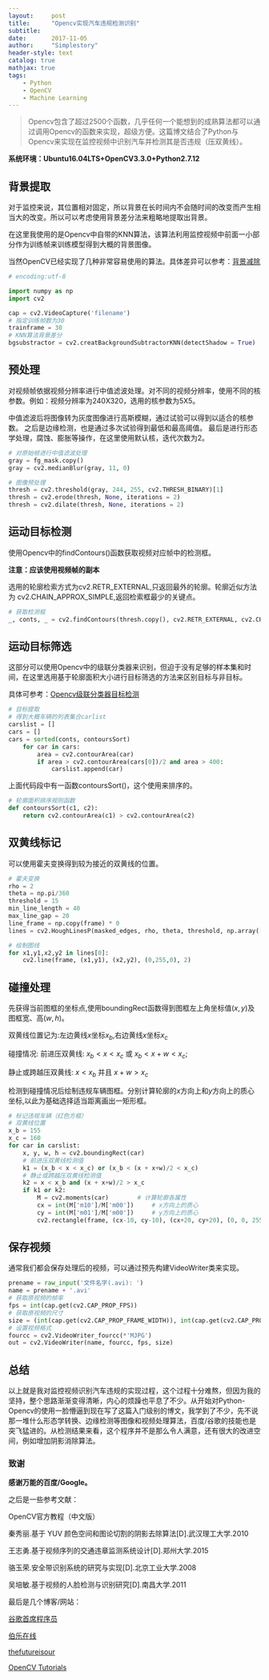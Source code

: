 ```yaml
---
layout:     post
title:      "Opencv实现汽车违规检测识别"
subtitle:   
date:       2017-11-05
author:     "Simplestory"
header-style: text
catalog: true
mathjax: true
tags:
    - Python
    - OpenCV
    - Machine Learning
---
```


>Opencv包含了超过2500个函数，几乎任何一个能想到的成熟算法都可以通过调用Opencv的函数来实现，超级方便。这篇博文结合了Python与Opencv来实现在监控视频中识别汽车并检测其是否违规（压双黄线）。

**系统环境：Ubuntu16.04LTS+OpenCV3.3.0+Python2.7.12**

## 背景提取

对于监控来说，其位置相对固定，所以背景在长时间内不会随时间的改变而产生相当大的改变。所以可以考虑使用背景差分法来粗略地提取出背景。

在这里我使用的是Opencv中自带的KNN算法，该算法利用监控视频中前面一小部分作为训练帧来训练模型得到大概的背景图像。

当然OpenCV已经实现了几种非常容易使用的算法。具体差异可以参考：[背景减除](http://www.jianshu.com/p/12533816eddf)

```python
# encoding:utf-8

import numpy as np
import cv2

cap = cv2.VideoCapture('filename')
# 指定训练帧数为30
trainframe = 30
# KNN算法背景差分
bgsubstractor = cv2.creatBackgroundSubtractorKNN(detectShadow = True)
```

## 预处理

对视频帧依据视频分辨率进行中值滤波处理。对不同的视频分辨率，使用不同的核参数。例如：视频分辨率为240X320，选用的核参数为5X5。

中值滤波后将图像转为灰度图像进行高斯模糊，通过试验可以得到以适合的核参数。
之后是边缘检测，也是通过多次试验得到最低和最高阈值。
最后是进行形态学处理，腐蚀、膨胀等操作，在这里使用默认核，迭代次数为2。

```python
# 对原始帧进行中值滤波处理
gray = fg_mask.copy()
gray = cv2.medianBlur(gray, 11, 0)

# 图像预处理
thresh = cv2.threshold(gray, 244, 255, cv2.THRESH_BINARY)[1]
thresh = cv2.erode(thresh, None, iterations = 2)
thresh = cv2.dilate(thresh, None, iterations = 2)
```

## 运动目标检测

使用Opencv中的findContours()函数获取视频对应帧中的检测框。

**注意：应该使用视频帧的副本**

选用的轮廓检索方式为cv2.RETR_EXTERNAL,只返回最外的轮廓。轮廓近似方法为 cv2.CHAIN_APPROX_SIMPLE,返回检索框最少的关键点。

```python
# 获取检测框
_, conts, _ = cv2.findContours(thresh.copy(), cv2.RETR_EXTERNAL, cv2.CHAIN_APPROX_SIMPLE)
```

## 运动目标筛选

这部分可以使用Opencv中的级联分类器来识别，但迫于没有足够的样本集和时间，在这里选用基于轮廓面积大小进行目标筛选的方法来区别目标与非目标。

具体可参考：[Opencv级联分类器目标检测](http://blog.csdn.net/u012507022/article/details/53981399)

```python
# 目标提取
# 得到大概车辆的列表集合carlist
carslist = []
cars = []
cars = sorted(conts, contoursSort)
    for car in cars:
        area = cv2.contourArea(car)
        if area > cv2.contourArea(cars[0])/2 and area > 400:
            carslist.append(car)
```

上面代码段中有一函数contoursSort()，这个使用来排序的。

```python
# 轮廓面积排序规则函数
def contoursSort(c1, c2):
    return cv2.contourArea(c1) > cv2.contourArea(c2)
```

## 双黄线标记

可以使用霍夫变换得到较为接近的双黄线的位置。

```python
# 霍夫变换
rho = 2
theta = np.pi/360
threshold = 15
min_line_length = 40
max_line_gap = 20
line_frame = np.copy(frame) * 0
lines = cv2.HoughLinesP(masked_edges, rho, theta, threshold, np.array([]), min_line_length, max_line_gap)

# 绘制图线
for x1,y1,x2,y2 in lines[0]:    
    cv2.line(frame, (x1,y1), (x2,y2), (0,255,0), 2)  
```

## 碰撞处理

先获得当前图框的坐标点,使用boundingRect函数得到图框左上角坐标值$(x,y)$及图框宽、高$(w,h)$。

双黄线位置记为:左边黄线$x$坐标$x_b$,右边黄线$x$坐标$x_c$

碰撞情况:
前进压双黄线: $x_b < x < x_c$ 或 $x_b < x+w < x_c$;

静止或跨越压双黄线: $x < x_b$ 并且 $x+w > x_c$

检测到碰撞情况后绘制违规车辆图框。分别计算轮廓的$x$方向上和$y$方向上的质心坐标,以此为基础选择适当距离画出一矩形框。

```python
# 标记违规车辆（红色方框）
# 双黄线位置
x_b = 155
x_c = 160
for car in carslist:
    x, y, w, h = cv2.boundingRect(car)
    # 前进压双黄线检测值
    k1 = (x_b < x < x_c) or (x_b < (x + x+w)/2 < x_c)
    # 静止或跨越压双黄线检测值
    k2 = x < x_b and (x + x+w)/2 > x_c
    if k1 or k2:
        M = cv2.moments(car)        # 计算轮廓各属性
        cx = int(M['m10']/M['m00'])     # x方向上的质心
        cy = int(M['m01']/M['m00'])     # y方向上的质心 
        cv2.rectangle(frame, (cx-10, cy-10), (cx+20, cy+20), (0, 0, 255), 2)
```

## 保存视频

通常我们都会保存处理后的视频，可以通过预先构建VideoWriter类来实现。

```python
prename = raw_input('文件名字(.avi): ')
name = prename + '.avi'
# 获取原视频的帧率
fps = int(cap.get(cv2.CAP_PROP_FPS))
# 获取原视频的尺寸
size = (int(cap.get(cv2.CAP_PROP_FRAME_WIDTH)), int(cap.get(cv2.CAP_PROP_FRAME_HEIGHT)))
# 设置视频格式
fourcc = cv2.VideoWriter_fourcc(*'MJPG')
out = cv2.VideoWriter(name, fourcc, fps, size)
```

## 总结

以上就是我对监控视频识别汽车违规的实现过程，这个过程十分难熬，但因为我的坚持，整个思路渐渐变得清晰，内心的烦躁也平息了不少。从开始对Python-Opencv的使用一脸懵逼到现在写了这篇入门级别的博文，我学到了不少，先不说那一堆什么形态学转换、边缘检测等图像和视频处理算法，百度/谷歌的技能也是突飞猛进的。从检测结果来看，这个程序并不是那么令人满意，还有很大的改进空间，例如增加阴影消除算法。

### 致谢

**感谢万能的百度/Google。**

之后是一些参考文献：

OpenCV官方教程（中文版）

秦秀丽.基于 YUV 颜色空间和图论切割的阴影去除算法[D].武汉理工大学.2010

王志勇.基于视频序列的交通违章监测系统设计[D].郑州大学.2015

骆玉荣.安全带识别系统的研究与实现[D].北京工业大学.2008

吴培敏.基于视频的人脸检测与识别研究[D].南昌大学.2011

最后是几个博客/网站：

[谷歌首席程序员](http://blog.csdn.net/qq_29777421/article/details/74737300)

[伯乐在线](http://python.jobbole.com/81593/)

[thefutureisour](http://blog.csdn.net/thefutureisour/article/details/7530344)

[OpenCV Tutorials](https://docs.opencv.org/master/d9/df8/tutorial_root.html)